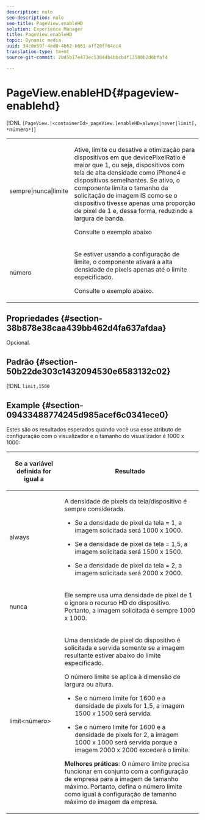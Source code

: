 ```yaml
---
description: nulo
seo-description: nulo
seo-title: PageView.enableHD
solution: Experience Manager
title: PageView.enableHD
topic: Dynamic media
uuid: 34c0e59f-4ed0-4b62-b661-aff20ff64ec4
translation-type: tm+mt
source-git-commit: 2bd5b17e473ec53844b4bbcb4f13580b2d6bfaf4

---
```



# PageView.enableHD{#pageview-enablehd}

[!DNL `[PageView.|<containerId>_pageView.]enableHD=always|never|limit[, *`número`*]`]

<table id="table_0BEA0B5FFDF64E5594B534B2A87A6D88"> 
 <tbody> 
  <tr> 
   <td colname="col1"> <p> <span class="codeph"> sempre|nunca|limite</span> </p> </td> 
   <td colname="col2"> <p> Ative, limite ou desative a otimização para dispositivos em que <span class="codeph"> devicePixelRatio</span> é maior que <span class="codeph"> 1</span>, ou seja, dispositivos com tela de alta densidade como iPhone4 e dispositivos semelhantes. Se ativo, o componente limita o tamanho da solicitação de imagem IS como se o dispositivo tivesse apenas uma proporção de pixel de <span class="codeph"> 1</span> e, dessa forma, reduzindo a largura de banda. </p> <p>Consulte o exemplo abaixo </p> </td> 
  </tr> 
  <tr> 
   <td colname="col1"> <p> <span class="codeph"><span class="varname"> número</span></span> </p> </td> 
   <td colname="col2"> <p> Se estiver usando a configuração de limite, o componente ativará a alta densidade de pixels apenas até o limite especificado. </p> <p>Consulte o exemplo abaixo. </p> </td> 
  </tr> 
 </tbody> 
</table>

## Propriedades {#section-38b878e38caa439bb462d4fa637afdaa}

Opcional.

## Padrão {#section-50b22de303c1432094530e6583132c02}

[!DNL `limit,1500`

## Example {#section-09433488774245d985acef6c0341ece0}

Estes são os resultados esperados quando você usa esse atributo de configuração com o visualizador e o tamanho do visualizador é 1000 x 1000:

<table id="table_F97FEDA0EE1B4EF6AC9FF9060548ACA4"> 
 <thead> 
  <tr> 
   <th colname="col1" class="entry"> <p>Se a variável definida for igual a </p> </th> 
   <th colname="col2" class="entry"> <p>Resultado </p> </th> 
  </tr>
 </thead>
 <tbody> 
  <tr> 
   <td colname="col1"> <p><span class="codeph"> always</span> </p> </td> 
   <td colname="col2"> <p>A densidade de pixels da tela/dispositivo é sempre considerada. </p> <p> 
     <ul id="ul_D8F31FDFCDB74B75A3B1BFBEE33AF2E2"> 
      <li id="li_8A1C6DCCE10545349C73029729211BB2"> <p>Se a densidade de pixel da tela = 1, a imagem solicitada será 1000 x 1000. </p> </li> 
      <li id="li_884156A34AC64B4E9B3ACC4C25EB710F"> <p>Se a densidade de pixel da tela = 1,5, a imagem solicitada será 1500 x 1500. </p> </li> 
      <li id="li_7EC699284A7F4E679E512C3DA8B5454F"> <p>Se a densidade de pixel da tela = 2, a imagem solicitada será 2000 x 2000. </p> </li> 
     </ul> </p> </td> 
  </tr> 
  <tr> 
   <td colname="col1"> <p><span class="codeph"> nunca</span> </p> </td> 
   <td colname="col2"> <p>Ele sempre usa uma densidade de pixel de 1 e ignora o recurso HD do dispositivo. Portanto, a imagem solicitada é sempre 1000 x 1000. </p> </td> 
  </tr> 
  <tr> 
   <td colname="col1"> <p><span class="codeph"> limit&lt;número&gt;</span> </p> </td> 
   <td colname="col2"> <p>Uma densidade de pixel do dispositivo é solicitada e servida somente se a imagem resultante estiver abaixo do limite especificado. </p> <p>O número limite se aplica à dimensão de largura ou altura. </p> <p> 
     <ul id="ul_CEC06B2280164951BA1A0ADED99E8050"> 
      <li id="li_CA7A0980ACC54690A4F212DF53E2DC8A"> <p>Se o número limite for 1600 e a densidade de pixels for 1,5, a imagem 1500 x 1500 será servida. </p> </li> 
      <li id="li_A4AAD7FBFA0347B082789511CA6768A5"> <p>Se o número limite for 1600 e a densidade de pixels for 2, a imagem 1000 x 1000 será servida porque a imagem 2000 x 2000 excederá o limite. </p> </li> 
     </ul> </p> <p><b>Melhores práticas</b>: O número limite precisa funcionar em conjunto com a configuração de empresa para a imagem de tamanho máximo. Portanto, defina o número limite como igual à configuração de tamanho máximo de imagem da empresa. </p> </td> 
  </tr> 
 </tbody> 
</table>


